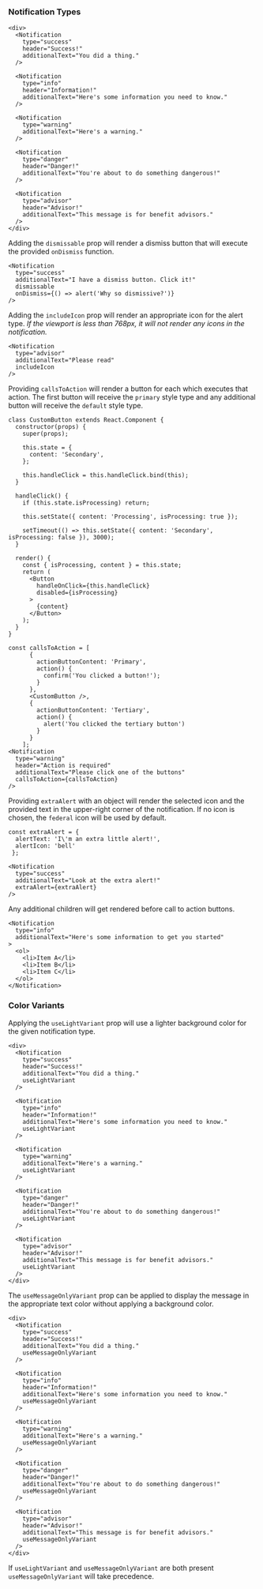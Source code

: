### Notification Types

```
<div>
  <Notification
    type="success"
    header="Success!"
    additionalText="You did a thing."
  />

  <Notification
    type="info"
    header="Information!"
    additionalText="Here's some information you need to know."
  />

  <Notification
    type="warning"
    additionalText="Here's a warning."
  />

  <Notification
    type="danger"
    header="Danger!"
    additionalText="You're about to do something dangerous!"
  />

  <Notification
    type="advisor"
    header="Advisor!"
    additionalText="This message is for benefit advisors."
  />
</div>
```

Adding the `dismissable` prop will render a dismiss button that will execute the provided `onDismiss` function.
```
<Notification
  type="success"
  additionalText="I have a dismiss button. Click it!"
  dismissable
  onDismiss={() => alert('Why so dismissive?')}
/>
```

Adding the `includeIcon` prop will render an appropriate icon for the alert type. <em>If the viewport is less than 768px, it will not render any icons in the notification.</em>
```
<Notification
  type="advisor"
  additionalText="Please read"
  includeIcon
/>
```

Providing `callsToAction` will render a button for each which executes that action. The first button will receive the `primary` style type and any additional button will receive the `default` style type.
```
class CustomButton extends React.Component {
  constructor(props) {
    super(props);

    this.state = {
      content: 'Secondary',
    };

    this.handleClick = this.handleClick.bind(this);
  }

  handleClick() {
    if (this.state.isProcessing) return;

    this.setState({ content: 'Processing', isProcessing: true });

    setTimeout(() => this.setState({ content: 'Secondary', isProcessing: false }), 3000);
  }

  render() {
    const { isProcessing, content } = this.state;
    return (
      <Button
        handleOnClick={this.handleClick}
        disabled={isProcessing}
      >
        {content}
      </Button>
    );
  }
}

const callsToAction = [
      {
        actionButtonContent: 'Primary',
        action() {
          confirm('You clicked a button!');
        }
      },
      <CustomButton />,
      {
        actionButtonContent: 'Tertiary',
        action() {
          alert('You clicked the tertiary button')
        }
      }
    ];
<Notification
  type="warning"
  header="Action is required"
  additionalText="Please click one of the buttons"
  callsToAction={callsToAction}
/>
```

Providing `extraAlert` with an object will render the selected icon and the provided text in the upper-right corner of the notification. If no icon is chosen, the `federal` icon will be used by default.
```
const extraAlert = {
  alertText: 'I\'m an extra little alert!',
  alertIcon: 'bell'
 };

<Notification
  type="success"
  additionalText="Look at the extra alert!"
  extraAlert={extraAlert}
/>
```

Any additional children will get rendered before call to action buttons.
```
<Notification
  type="info"
  additionalText="Here's some information to get you started"
>
  <ol>
    <li>Item A</li>
    <li>Item B</li>
    <li>Item C</li>
  </ol>
</Notification>
```

### Color Variants

Applying the `useLightVariant` prop will use a lighter background color for the given notification type.

```
<div>
  <Notification
    type="success"
    header="Success!"
    additionalText="You did a thing."
    useLightVariant
  />

  <Notification
    type="info"
    header="Information!"
    additionalText="Here's some information you need to know."
    useLightVariant
  />

  <Notification
    type="warning"
    additionalText="Here's a warning."
    useLightVariant
  />

  <Notification
    type="danger"
    header="Danger!"
    additionalText="You're about to do something dangerous!"
    useLightVariant
  />

  <Notification
    type="advisor"
    header="Advisor!"
    additionalText="This message is for benefit advisors."
    useLightVariant
  />
</div>
```

The `useMessageOnlyVariant` prop can be applied to display the message in the appropriate text color without applying a background color.

```
<div>
  <Notification
    type="success"
    header="Success!"
    additionalText="You did a thing."
    useMessageOnlyVariant
  />

  <Notification
    type="info"
    header="Information!"
    additionalText="Here's some information you need to know."
    useMessageOnlyVariant
  />

  <Notification
    type="warning"
    additionalText="Here's a warning."
    useMessageOnlyVariant
  />

  <Notification
    type="danger"
    header="Danger!"
    additionalText="You're about to do something dangerous!"
    useMessageOnlyVariant
  />

  <Notification
    type="advisor"
    header="Advisor!"
    additionalText="This message is for benefit advisors."
    useMessageOnlyVariant
  />
</div>
```

If `useLightVariant` and `useMessageOnlyVariant` are both present `useMessageOnlyVariant` will take precedence.
